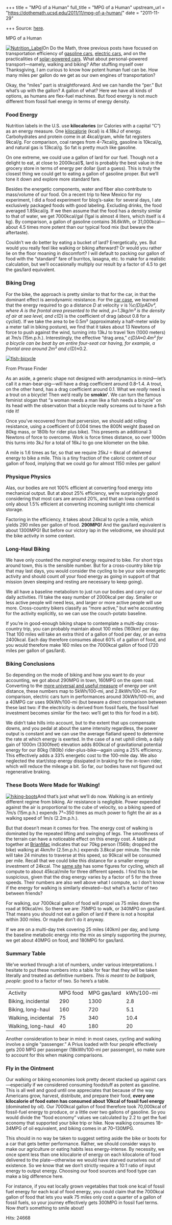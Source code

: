 +++
title = "MPG of a Human"
full_title = "MPG of a Human"
upstream_url = "https://dothemath.ucsd.edu/2011/11/mpg-of-a-human/"
date = "2011-11-29"

+++
Source: [here](https://dothemath.ucsd.edu/2011/11/mpg-of-a-human/).

MPG of a Human

[![](https://dothemath.ucsd.edu/wp-content/uploads/2011/11/Nutrition_Label-140x300.png "Nutrition_Label")](https://dothemath.ucsd.edu/wp-content/uploads/2011/11/Nutrition_Label.png)On Do the Math, three previous posts have focused on transportation efficiency of [gasoline cars](https://dothemath.ucsd.edu/2011/07/100-mpg-on-gasoline/ "Do the Math: 100 MPG on Gasoline"), [electric cars](https://dothemath.ucsd.edu/2011/08/mpg-for-electric-cars/ "Do the Math: MPG for Electric Cars"), and on the practicalities of [solar-powered cars](https://dothemath.ucsd.edu/2011/11/a-solar-powered-car/ "Do the Math: A Solar-Powered Car"). What about personal-powered transport—namely, walking and biking? After stuffing myself over Thanksgiving, I am curious to know how potent human fuel can be. How many miles per gallon do we get as our own engines of transportation?

Okay, the “miles” part is straightforward. And we can handle the “per.” But what’s up with the gallon? A gallon of what? Here we have all kinds of options, as humans are flex-fuel machines. But food energy is not *much* different from fossil fuel energy in terms of energy density.

### Food Energy

Nutrition labels in the U.S. use **kilocalories** (or Calories with a capital “C”) as an energy measure. One [kilocalorie](https://dothemath.ucsd.edu/useful-energy-relations#kilocalorie "Do the Math: useful energy relations") (kcal) is 4.18kJ of energy. Carbohydrates and protein come in at 4kcal/gram, while fat registers 9kcal/g. For comparison, coal ranges from 4–7kcal/g, gasoline is 10kcal/g, and natural gas is 13kcal/g. So fat is pretty much like gasoline.

On one extreme, we could use a gallon of lard for our fuel. Though not a delight to eat, at close to 2000kcal/\$, lard is probably the best value in the grocery store in terms of energy per dollar (just a guess). This is truly the closest thing we could get to eating a gallon of gasoline proper. But we’ll tone it down and explore more standard fare.

Besides the energetic components, water and fiber also contribute to mass/volume of our food. On a recent trip to New Mexico for my experiment, I did a food experiment for blog’s-sake: for several days, I ate exclusively packaged foods with good labeling. Excluding drinks, the food averaged 1.85kcal/g. If we then assume that the food has a density similar to that of water, we get 7000kcal/gal (1gal is almost 4 liters, which itself is 4 kg). By comparison, a gallon of gasoline contains 36.6kWh, or 31,000kcal—about 4.5 times more potent than our typical food mix (but beware the aftertaste).

Couldn’t we do better by eating a bucket of lard? Energetically, yes. But would you really feel like walking or biking afterward? Or would you rather lie on the floor moaning in discomfort? I will default to packing our gallon of food with the “standard” fare of burritos, lasagna, etc. to make for a realistic calculation, but we’ll occasionally multiply our result by a factor of 4.5 to get the gas/lard equivalent.

### Biking Drag

For the bike, the approach is pretty similar to that for the car, in that the dominant effect is aerodynamic resistance. For the [car case](https://dothemath.ucsd.edu/2011/07/100-mpg-on-gasoline/ "Do the Math: 100 MPG from Gasoline?"), we learned that the energy required to go a distance *D* at velocity *v* is ½*c*_(D)*ρADv*², where *A* is the frontal area presented to the wind, *ρ*=1.3kg/m³ is the density of air at sea level, and *c*_(D) is the coefficient of drag (about 0.8 for a cyclist). If we take the area to be 0.5m² (approximately a half-meter wide by a meter tall in biking posture), we find that it takes about 13 Newtons of force to push against the wind, turning into 13kJ to travel 1km (1000 meters) at 7m/s (15m.p.h.). Interestingly, the effective “drag area,” *c*_(D)*A*≈0.4m² for a bicycle can be beat by an entire four-seat car having, for example, a frontal area around 2m² and *c*_(D)≈0.2.

[![](https://dothemath.ucsd.edu/wp-content/uploads/2011/11/fish-bicycle.jpg "fish-bicycle")](https://dothemath.ucsd.edu/wp-content/uploads/2011/11/fish-bicycle.jpg)

From Phrase Finder

As an aside, a generic shape not designed with aerodynamics in mind—let’s call it a man-bear-pig—will have a drag coefficient around 0.8–1.4. A trout, on the other hand, has a drag coefficient around 0.1. What we *really* need is a trout on a bicycle! Then we’d really be **smokin’**. We can turn the famous feminist slogan that “a woman needs a man like a fish needs a bicycle” on its head with the observation that a bicycle really screams out to have a fish ride it!

Once you’ve recovered from that perversion, we should add rolling resistance, using a coefficient of 0.004 times the 800N weight (based on 80kg mass, or 180lb for rider plus bike). This presents an additional 3 Newtons of force to overcome. Work is force times distance, so over 1000m this turns into 3kJ for a total of 16kJ to go one kilometer on the bike.

A mile is 1.6 times as far, so that we require 25kJ = 6kcal of delivered energy to bike a mile. This is a tiny fraction of the caloric content of our gallon of food, implying that we could go for almost 1150 miles per gallon!

### Physique Physics

Alas, our bodies are not 100% efficient at converting food energy into mechanical output. But at about 25% efficiency, we’re surprisingly good considering that most cars are around 20%, and that an Iowa cornfield is only about 1.5% efficient at converting incoming sunlight into chemical storage.

Factoring in the efficiency, it takes about 24kcal to cycle a mile, which yields 290 miles per gallon of food. **290MPG!** And the gas/lard equivalent is about 1300MPG! But before our victory lap in the velodrome, we should put the bike activity in some context.

### Long-Haul Biking

We have only counted the *marginal* energy required to bike. For short trips around town, this is the sensible number. But for a cross-country bike trip that may last days, you would consider the cycling to be your sole energetic activity and should count *all* your food energy as going in support of that mission (even sleeping and resting are necessary to keep going).

We all have a baseline metabolism to just run our bodies and carry out our daily activities. I’ll take the easy number of 2000kcal per day. Smaller or less active people will need less, and larger or more active people will use more. Cross-country bikers classify as “more active,” but we’re accounting for the activity explicitly, so we can use the couch-potato baseline.

If you’re in good-enough biking shape to contemplate a multi-day cross-country trip, you can probably maintain about 100 miles (160km) per day. That 100 miles will take an extra third of a gallon of food per day, or an extra 2400kcal. Each day therefore consumes about 60% of a gallon of food, and you would therefore make 160 miles on the 7000kcal gallon of food (720 miles per gallon of gas/lard).

### Biking Conclusions

So depending on the mode of biking and how you want to do your accounting, we got about 290MPG in town, 160MPG on the open road. Converting to the [more universal and useful measure](https://dothemath.ucsd.edu/2011/08/mpg-for-electric-cars/ "Do the Math: MPG for Electric Cars") of energy per unit distance, these numbers map to 5kWh/100-mi, and 2.8kWh/100-mi. For comparison, electric cars turn in performances around 30kWh/100-mi, and a 40MPG car uses 90kWh/100-mi (but beware a direct comparison between these last two: if the electricity is derived from fossil fuels, the fossil fuel investment becomes similar for the two: we’ll get to this for food in a bit).

We didn’t take hills into account, but to the extent that ups compensate downs, and you pedal at about the same intensity regardless, the power output is constant and we can use the average flatland speed to determine the rate at which energy is exerted. In the case of a net uphill climb, a daily gain of 1000m (3300feet) elevation adds 800kcal of gravitational potential energy for our 80kg (180lb) rider-plus-bike—again using a 25% efficiency. This effectively adds a 33% energetic cost to the 100-mile day. We also neglected the start/stop energy dissipated in braking for the in-town rider, which will reduce the mileage a bit. So far, our bodies have not figured out regenerative braking.

### These Boots Were Made for Walking!

[![](https://dothemath.ucsd.edu/wp-content/uploads/2011/11/hiking-boots-150x150.jpg "hiking-boots")](https://dothemath.ucsd.edu/wp-content/uploads/2011/11/hiking-boots.jpg)And that’s just what we’ll do now. Walking is an entirely different regime from biking. Air resistance is negligible. Power expended against the air is proportional to the cube of velocity, so a biking speed of 7m/s (15m.p.h.) expends 7³~350 times as much power to fight the air as a walking speed of 1m/s (2.2m.p.h.).

But that doesn’t mean it comes for free. The energy cost of walking is dominated by the repeated lifting and swinging of legs. The smoothness of the terrain can have a noticeable effect on this energy cost. A table put together at [BrianMac](http://www.brianmac.co.uk/energyexp.htm) indicates that our 70kg person (156lb; dropped the bike) walking at 4km/hr (2.5m.p.h.) expends 3.8kcal per minute. The mile will take 24 minutes to traverse at this speed, so 90kcal will be consumed per mile. Recall that we could bike this distance for a smaller energy investment of 24kcal. The [same site](http://www.brianmac.co.uk/energyexp.htm "BrianMac") has some figures for cycling, which all compute to about 45kcal/mile for three different speeds. I find this to be suspicious, given that the drag energy varies by a factor of 5 for the three speeds. Their numbers are also well above what I compute, so I don’t know if the energy for walking is similarly elevated—but what’s a factor of two between friends?

For walking, our 7000kcal gallon of food will propel us 75 miles down the road at 90kcal/mi. So there we are: 75MPG to walk, or 340MPG on gas/lard. That means you should not eat a gallon of lard if there is not a hospital within 300 miles. Or maybe don’t do it anyway.

If we are on a multi-day trek covering 25 miles (40km) per day, and lump the baseline metabolic energy into the mix as simply supporting the journey, we get about 40MPG on food, and 180MPG for gas/lard.

### Summary Table

We’ve worked through a lot of numbers, under various interpretations. I hesitate to put these numbers into a table for fear that they will be taken literally and treated as definitive numbers. *This is meant to be ballpark, people*: good to a factor of two. So here’s a table.

|                     |          |              |            |
|---------------------|----------|--------------|------------|
| Activity            | MPG food | MPG gas/lard | kWh/100-mi |
| Biking, incidental  | 290      | 1300         | 2.8        |
| Biking, long-haul   | 160      | 720          | 5.1        |
| Walking, incidental | 75       | 340          | 10.4       |
| Walking, long-haul  | 40       | 180          | 20         |

Another consideration to bear in mind: in most cases, cycling and walking involve a single “passenger.” A Prius loaded with four people effectively gets 200 MPG per passenger (18kWh/100-mi per passenger), so make sure to account for this when making comparisons.

### Fly in the Ointment

Our walking or biking economies look pretty decent stacked up against cars—especially if we considered consuming foodstuff as potent as gasoline. This is all well and good until one appreciates that because of the way Americans grow, harvest, distribute, and prepare their food, **every one kilocalorie of food eaten has consumed about 10kcal of fossil fuel energy** (dominated by oil). Our 7000kcal gallon of food therefore took 70,000kcal of fossil-fuel energy to produce, or a little over two gallons of gasoline. So you would divide the “food economy” values we calculated by 2.2 to get the fuel economy that supported your bike trip or hike. Now walking consumes 18–34MPG of oil equivalent, and biking comes in at 70–130MPG.

This should in no way be taken to suggest setting aside the bike or boots for a car that gets better performance. Rather, we should consider ways to make our agriculture or eating habits less energy-intense. By necessity, we once spent less than one kilocalorie of energy on each kilocalorie of food delivered to the plate—otherwise we would have starved ourselves out of existence. So we know that we don’t strictly require a 10:1 ratio of input energy to output energy. Choosing our food sources and food type can make a big difference here.

For instance, if you eat locally grown vegetables that took one kcal of fossil fuel energy for each kcal of food energy, you could claim that the 7000kcal gallon of food that lets you walk 75 miles only cost a quarter of a gallon of fossil fuels, so your journey effectively gets 300MPG in fossil fuel terms. Now *that’s* something to smile about!

Hits: 24668

[](https://www.addtoany.com/add_to/facebook?linkurl=https%3A%2F%2Fdothemath.ucsd.edu%2F2011%2F11%2Fmpg-of-a-human%2F&linkname=MPG%20of%20a%20Human "Facebook")[](https://www.addtoany.com/add_to/twitter?linkurl=https%3A%2F%2Fdothemath.ucsd.edu%2F2011%2F11%2Fmpg-of-a-human%2F&linkname=MPG%20of%20a%20Human "Twitter")[](https://www.addtoany.com/add_to/email?linkurl=https%3A%2F%2Fdothemath.ucsd.edu%2F2011%2F11%2Fmpg-of-a-human%2F&linkname=MPG%20of%20a%20Human "Email")[](https://www.addtoany.com/share)

